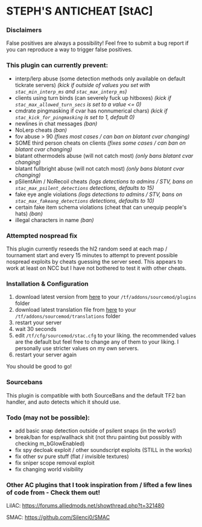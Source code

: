 
# STEPH'S ANTICHEAT <span color=#FF69B4>[StAC]</span>

### Disclaimers
False positives are always a possibility! Feel free to submit a bug report if you can reproduce a way to trigger false positives.

### This plugin can currently prevent:
- interp/lerp abuse (some detection methods only available on default tickrate servers)
*(kick if outside of values you set with `stac_min_interp_ms` and `stac_max_interp_ms`)*
- clients using turn binds (can severely fuck up hitboxes)
*(kick if `stac_max_allowed_turn_secs` is set to a value <= 0)*
- cmdrate pingmasking if cvar has nonnumerical chars)
*(kick if `stac_kick_for_pingmasking` is set to 1, default 0)*
- newlines in chat messages
*(ban)*
- NoLerp cheats
*(ban)*
- fov abuse > 90
*(fixes most cases / can ban on blatant cvar changing)*
- SOME third person cheats on clients
*(fixes some cases / can ban on blatant cvar changing)*
- blatant othermodels abuse (will not catch most)
*(only bans blatant cvar changing)*
- blatant fullbright abuse (will not catch most)
*(only bans blatant cvar changing)*
- pSilentAim / NoRecoil cheats
*(logs detections to admins / STV, bans on `stac_max_psilent_detections` detections, defaults to 15)*
- fake eye angle violations
*(logs detections to admins / STV, bans on `stac_max_fakeang_detections` detections, defaults to 10)*
- certain fake item schema violations (cheat that can unequip people's hats)
*(ban)*
- illegal characters in name
*(ban)*

### Attempted nospread fix
This plugin currently reseeds the hl2 random seed at each map / tournament start and every 15 minutes to attempt to prevent possible nospread exploits by cheats guessing the server seed. This appears to work at least on NCC but I have not bothered to test it with other cheats.

### Installation & Configuration
1) download latest version from [here](https://github.com/stephanieLGBT/StAC-tf2/raw/master/plugins/stac.smx) to your `/tf/addons/sourcemod/plugins` folder
2) download latest translation file from [here](https://github.com/stephanieLGBT/StAC-tf2/raw/master/translations/stac.phrases.txt) to your `/tf/addons/sourcemod/translations` folder
3) restart your server
4) wait 30 seconds
5) edit `/tf/cfg/sourcemod/stac.cfg` to your liking. the recommended values are the default but feel free to change any of them to your liking. I personally use stricter values on my own servers.
6) restart your server again

You should be good to go!

### Sourcebans
This plugin is compatible with both SourceBans and the default TF2 ban handler, and auto detects which it should use.

### Todo (may not be possible):
- add basic snap detection outside of psilent snaps (in the works!)
- break/ban for esp/wallhack shit (not thru painting but possibly with checking m_bGlowEnabled)
- fix spy decloak exploit / other soundscript exploits (STILL in the works)
- fix other sv pure stuff (flat / invisible textures)
- fix sniper scope removal exploit
- fix changing world visibility

### Other AC plugins that I took inspiration from / lifted a few lines of code from - Check them out!

LilAC: https://forums.alliedmods.net/showthread.php?t=321480

SMAC: https://github.com/Silenci0/SMAC


